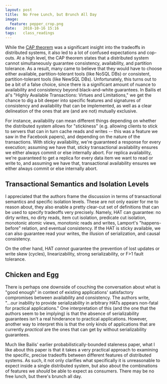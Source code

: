 ```yaml
---
layout: post
title:  No Free Lunch, but Brunch All Day
image:
  feature: pepper_crop.png
date:   2018-10-16 15:16
tags:   class_readings
---
```


While the [CAP theorem](https://en.wikipedia.org/wiki/CAP_theorem) was a significant insight into the tradeoffs in distributed systems, it also led to a lot of confused expectations and cop-outs. At a high level, the CAP theorem states that a distributed system cannot simultaneously guarantee consistency, availability, and partition tolerance. As a result, many came to believe that they would have to choose either available, partition-tolerant tools (like NoSQL DBs) or consistent, partition-tolerant tools (like NewSQL DBs). Unfortunately, this turns out to be a bit of a false choice, since there is a significant amount of nuance to availability and consistency beyond black-and-white guarantees. In Bailis et al's "Highly Available Transactions: Virtues and Limitations," we get the chance to dig a bit deeper into specific features and signatures of consistency and availability that can be implemented, as well as a clear delineation of the ones that are (and are not) mutually exclusive.

For instance, availability can mean different things depending on whether the distributed system allows for "stickiness" (e.g. allowing clients to stick to servers that can in turn cache reads and writes -- this was a feature we saw in the Facebook papers), and depending on the nature of the transactions. With sticky availability, we're guaranteed a response for every execution; assuming we have that, sticky transactional availability ensures we either always commit or else internally abort. For replica availability, we're guaranteed to get a replica for every data item we want to read or write to, and assuming we have that, transactional availability ensures we either always commit or else internally abort.

## Transactional Semantics and Isolation Levels

I appreciated that the authors frame the discussion in terms of transactional semantics and specific isolation levels. These are not only easier for me to reason about, they also enable a pretty clear-cut set of definitions that can be used to specify tradeoffs very precisely. Namely, HAT can guarantee: no dirty writes, no dirty reads, item cut isolation, predicate cut isolation, monotonic atomic views, monotonic reads and writes, Lamport's "happens-before" relation, and eventual consistency. If the HAT is sticky available, we can also guarantee read your writes, the illusion of serialization, and causal consistency.

On the other hand, HAT *cannot* guarantee the prevention of lost updates or write skew (cycles), linearizability, strong serializability, or F>1 fault tolerance.

## Chicken and Egg

There is perhaps one downside of couching the conversation about what is "good enough" in context of existing applications' satisfactory compromises between availability and consistency. The authors write, "...our inability to provide serializability in arbitrary HATs appears non-fatal for practical applications." One interpretation of this (and the one that the authors seem to be implying) is that the absence of serializability guarantees isn't a real hinderance to practical applications. However, another way to interpret this is that the only kinds of applications that are currently *practical* are the ones that can get by without serializability guarantees.

Much like Bailis' earlier probabilistically-bounded staleness paper, what I like about this paper is that it takes a very practical approach to examining the specific, precise tradeoffs between different features of distributed systems. As such, it not only clarifies what specifically it is unreasonable to expect inside a single distributed system, but also about the combinations of features we *should* be able to expect as consumers. There may be no free lunch, but there's brunch all day.